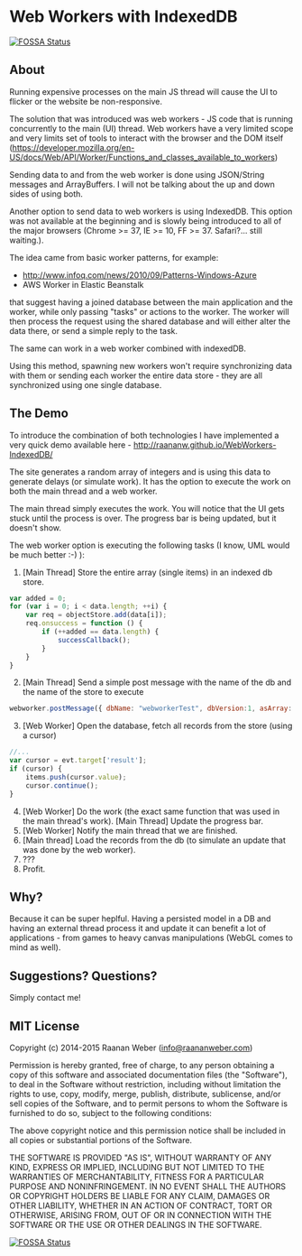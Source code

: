 # Web Workers with IndexedDB
[![FOSSA Status](https://app.fossa.io/api/projects/git%2Bgithub.com%2FRaananW%2FWebWorkers-IndexedDB.svg?type=shield)](https://app.fossa.io/projects/git%2Bgithub.com%2FRaananW%2FWebWorkers-IndexedDB?ref=badge_shield)


## About

Running expensive processes on the main JS thread will cause the UI to flicker or the website be non-responsive. 

The solution that was introduced was web workers - JS code that is running concurrently to the main (UI) thread. Web workers have a very limited scope and very limits set of tools to interact with the browser and the DOM itself (https://developer.mozilla.org/en-US/docs/Web/API/Worker/Functions_and_classes_available_to_workers)

Sending data to and from the web worker is done using JSON/String messages and ArrayBuffers. I will not be talking about the up and down sides of using both.

Another option to send data to web workers is using IndexedDB. This option was not available at the beginning and is slowly being introduced to all of the major browsers (Chrome >= 37, IE >= 10, FF >= 37. Safari?... still waiting.).

The idea came from basic worker patterns, for example:
* http://www.infoq.com/news/2010/09/Patterns-Windows-Azure
* AWS Worker in Elastic Beanstalk

that suggest having a joined database between the main application and the worker, while only passing "tasks" or actions to
the worker. The worker will then process the request using the shared database and will either alter the data there, or send a simple reply to the task.

The same can work in a web worker combined with indexedDB.

Using this method, spawning new workers won't require synchronizing data with them or sending each worker the entire data store - they are all synchronized using one single database.

## The Demo

To introduce the combination of both technologies I have implemented a very quick demo available here - http://raananw.github.io/WebWorkers-IndexedDB/

The site generates a random array of integers and is using this data to generate delays (or simulate work). It has the option to execute the work on both the main thread and a web worker.

The main thread simply executes the work. You will notice that the UI gets stuck until the process is over. The progress bar is being updated, but it doesn't show.

The web worker option is executing the following tasks (I know, UML would be much better :-) ):

1. [Main Thread] Store the entire array (single items) in an indexed db store.
```javascript
var added = 0;
for (var i = 0; i < data.length; ++i) {
    var req = objectStore.add(data[i]);
    req.onsuccess = function () {
        if (++added == data.length) {
            successCallback();
        }
    }
}
```
2. [Main Thread] Send a simple post message with the name of the db and the name of the store to execute
```javascript
webworker.postMessage({ dbName: "webworkerTest", dbVersion:1, asArray: asArray });
```
3. [Web Worker] Open the database, fetch all records from the store (using a cursor)
```javascript
//...
var cursor = evt.target['result'];
if (cursor) {
    items.push(cursor.value);
    cursor.continue();
}
```
4. [Web Worker] Do the work (the exact same function that was used in the main thread's work). [Main Thread] Update the progress bar.
5. [Web Worker] Notify the main thread that we are finished.
6. [Main thread] Load the records from the db (to simulate an update that was done by the web worker).
7. ???
8. Profit.

## Why?

Because it can be super heplful. Having a persisted model in a DB and having an external thread process it and update it can benefit a lot of applications - from games to heavy canvas manipulations (WebGL comes to mind as well). 

## Suggestions? Questions?

Simply contact me!

## MIT License

Copyright (c) 2014-2015 Raanan Weber (info@raananweber.com)

Permission is hereby granted, free of charge, to any person obtaining a copy of this software and associated documentation files (the "Software"), to deal in the Software without restriction, including without limitation the rights to use, copy, modify, merge, publish, distribute, sublicense, and/or sell copies of the Software, and to permit persons to whom the Software is furnished to do so, subject to the following conditions:

The above copyright notice and this permission notice shall be included in all copies or substantial portions of the Software.

THE SOFTWARE IS PROVIDED "AS IS", WITHOUT WARRANTY OF ANY KIND, EXPRESS OR IMPLIED, INCLUDING BUT NOT LIMITED TO THE WARRANTIES OF MERCHANTABILITY, FITNESS FOR A PARTICULAR PURPOSE AND NONINFRINGEMENT. IN NO EVENT SHALL THE AUTHORS OR COPYRIGHT HOLDERS BE LIABLE FOR ANY CLAIM, DAMAGES OR OTHER LIABILITY, WHETHER IN AN ACTION OF CONTRACT, TORT OR OTHERWISE, ARISING FROM, OUT OF OR IN CONNECTION WITH THE SOFTWARE OR THE USE OR OTHER DEALINGS IN THE SOFTWARE.



[![FOSSA Status](https://app.fossa.io/api/projects/git%2Bgithub.com%2FRaananW%2FWebWorkers-IndexedDB.svg?type=large)](https://app.fossa.io/projects/git%2Bgithub.com%2FRaananW%2FWebWorkers-IndexedDB?ref=badge_large)